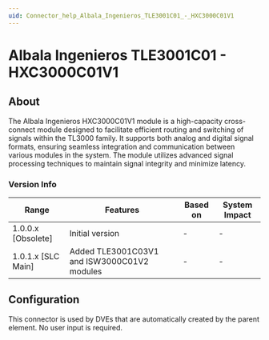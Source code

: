 ```yaml
---
uid: Connector_help_Albala_Ingenieros_TLE3001C01_-_HXC3000C01V1
---
```


# Albala Ingenieros TLE3001C01 - HXC3000C01V1

## About

The Albala Ingenieros HXC3000C01V1 module is a high-capacity cross-connect module designed to facilitate efficient routing and switching of signals within the TL3000 family. It supports both analog and digital signal formats, ensuring seamless integration and communication between various modules in the system. The module utilizes advanced signal processing techniques to maintain signal integrity and minimize latency.

### Version Info

| Range              | Features                                    | Based on | System Impact |
|--------------------|---------------------------------------------|----------|---------------|
| 1.0.0.x [Obsolete] | Initial version                             | -        | -             |
| 1.0.1.x [SLC Main] | Added TLE3001C03V1 and ISW3000C01V2 modules | -        | -             |

## Configuration

This connector is used by DVEs that are automatically created by the parent element. No user input is required.
